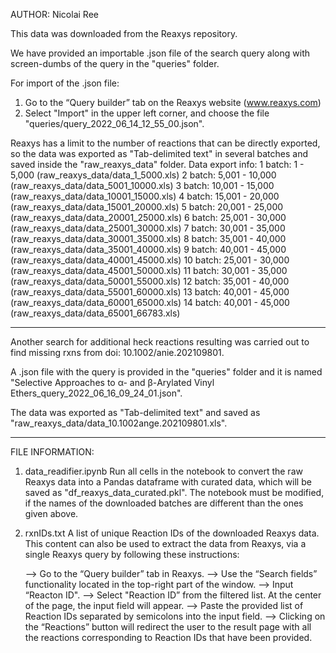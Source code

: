 AUTHOR: Nicolai Ree

This data was downloaded from the Reaxys repository.

We have provided an importable .json file of the search query along with screen-dumbs of the query in the "queries" folder. 

For import of the .json file: 
1. Go to the “Query builder” tab on the Reaxys website (www.reaxys.com)
2. Select "Import" in the upper left corner, and choose the file "queries/query_2022_06_14_12_55_00.json".

Reaxys has a limit to the number of reactions that can be directly exported, so the data was exported as "Tab-delimited text" in several batches and saved inside the "raw_reaxys_data" folder.
Data export info:
1  batch: 1 - 5,000 	    (raw_reaxys_data/data_1_5000.xls)
2  batch: 5,001 - 10,000 	(raw_reaxys_data/data_5001_10000.xls)
3  batch: 10,001 - 15,000 	(raw_reaxys_data/data_10001_15000.xls)
4  batch: 15,001 - 20,000 	(raw_reaxys_data/data_15001_20000.xls)
5  batch: 20,001 - 25,000	(raw_reaxys_data/data_20001_25000.xls)
6  batch: 25,001 - 30,000	(raw_reaxys_data/data_25001_30000.xls)
7  batch: 30,001 - 35,000	(raw_reaxys_data/data_30001_35000.xls)
8  batch: 35,001 - 40,000	(raw_reaxys_data/data_35001_40000.xls)
9  batch: 40,001 - 45,000	(raw_reaxys_data/data_40001_45000.xls)
10 batch: 25,001 - 30,000	(raw_reaxys_data/data_45001_50000.xls)
11 batch: 30,001 - 35,000	(raw_reaxys_data/data_50001_55000.xls)
12 batch: 35,001 - 40,000	(raw_reaxys_data/data_55001_60000.xls)
13 batch: 40,001 - 45,000	(raw_reaxys_data/data_60001_65000.xls)
14 batch: 40,001 - 45,000	(raw_reaxys_data/data_65001_66783.xls)

---------------------------------------------------------------------------------------------------

Another search for additional heck reactions resulting was carried out to find missing rxns from doi: 10.1002/anie.202109801.

A .json file with the query is provided in the "queries" folder and it is named "Selective Approaches to α- and β-Arylated Vinyl Ethers_query_2022_06_16_09_24_01.json".

The data was exported as "Tab-delimited text" and saved as "raw_reaxys_data/data_10.1002ange.202109801.xls".

---------------------------------------------------------------------------------------------------

FILE INFORMATION:

1) data_readifier.ipynb 
Run all cells in the notebook to convert the raw Reaxys data into a Pandas dataframe with curated data, which will be saved as "df_reaxys_data_curated.pkl". The notebook must be modified, if the names of the downloaded batches are different than the ones given above. 

2) rxnIDs.txt
A list of unique Reaction IDs of the downloaded Reaxys data.
This content can also be used to extract the data from Reaxys, 
via a single Reaxys query by following these instructions:

    --> Go to the “Query builder” tab in Reaxys.
    --> Use the “Search fields” functionality located in the top-right part of the window.
    --> Input “Reacton ID".
    --> Select "Reaction ID” from the filtered list. At the center of the page, the input field will appear.
    --> Paste the provided list of Reaction IDs separated by semicolons into the input field.
    --> Clicking on the “Reactions” button will redirect the user to the result page with all the reactions corresponding to Reaction IDs that have been provided.

